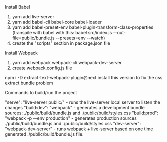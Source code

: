 Install Babel

1. yarn add live-server
2. yarn add babel-cli babel-core babel-loader
3. yarn add babel-preset-env babel-plugin-transform-class-properties 
    (transpile with babel with this:
    babel src/index.js --out-file=public/bundle.js --presets=env --watch)
4. create the "scripts" section in package.json file

Install Webpack

1. yarn add webpack webpack-cli webpack-dev-server
2. create webpack.config.js file

npm i -D extract-text-webpack-plugin@next  install this version to fix the css extract bundle problem

Commands to build/run the project

"serve": "live-server public/" - runs the live-server local server to listen the changes
"build:dev": "webpack" - generates a development bundle sources: ./public/build/bundle.js and ./public/build/styles.css
"build:prod": "webpack -p --env production" - generates production sources ./public/build/bundle.js and ./public/build/styles.css
"dev-server": "webpack-dev-server" - runs webpack + live-server based on one time generated ./public/build/bundle.js file.
